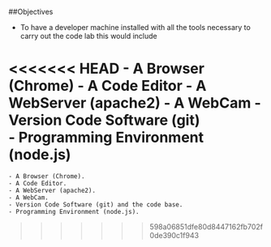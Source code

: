 ##Objectives

- To have a developer machine installed with all the tools necessary to carry out the code lab this would include

<<<<<<< HEAD
    - A Browser (Chrome)
    - A Code Editor
    - A WebServer (apache2)
    - A WebCam
    - Version Code Software (git)  
    - Programming Environment (node.js)
=======
    - A Browser (Chrome).
    - A Code Editor.
    - A WebServer (apache2).
    - A WebCam.
    - Version Code Software (git) and the code base. 
    - Programming Environment (node.js).
>>>>>>> 598a06851dfe80d8447162fb702f0de390c1f943
